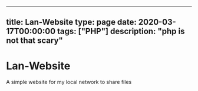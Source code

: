 
---
title: Lan-Website
type: page
date: 2020-03-17T00:00:00
tags: ["PHP"]
description: "php is not that scary"
---


# Lan-Website
A simple website for my local network to share files

